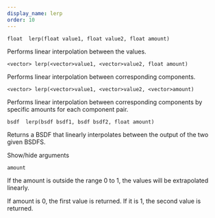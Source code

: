 ```yaml
---
display_name: lerp
order: 10
---
```

`float  lerp(float value1, float value2, float amount)`

Performs linear interpolation between the values.

`<vector> lerp(<vector>value1, <vector>value2, float amount)`

Performs linear interpolation between corresponding components.

`<vector> lerp(<vector>value1, <vector>value2, <vector>amount)`

Performs linear interpolation between corresponding components by specific amounts for each component pair.

`bsdf  lerp(bsdf bsdf1, bsdf bsdf2, float amount)`

Returns a BSDF that linearly interpolates between the output of the two given BSDFS.

Show/hide arguments

`amount`

If the amount is outside the range 0 to 1, the values will be extrapolated linearly.

If amount is 0, the first value is returned. If it is 1, the second value is returned.
